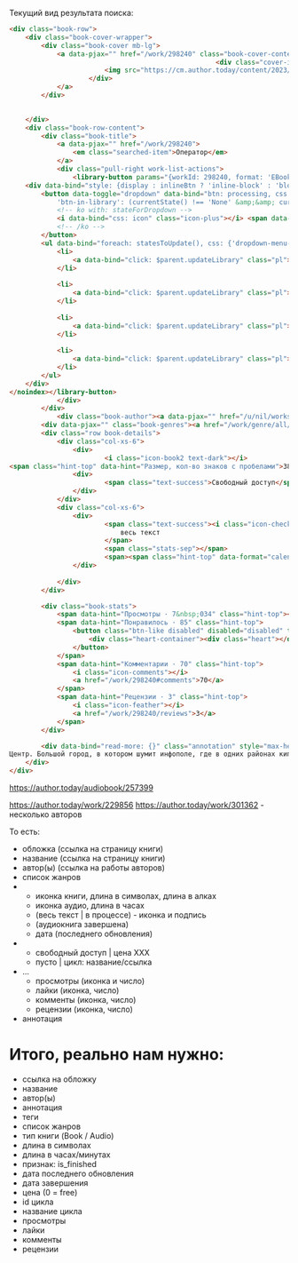 Текущий вид результата поиска:
```html
<div class="book-row">
    <div class="book-cover-wrapper">
        <div class="book-cover mb-lg">
            <a data-pjax="" href="/work/298240" class="book-cover-content ">
                                                    <div class="cover-image fade-box ebook-cover-image">
                        <img src="https://cm.author.today/content/2023/09/29/91f722cb414b4639bac1b71f987802ba.jpg?width=153&amp;height=200&amp;rmode=max" alt="Обложка произведения <em class='searched-item'>Оператор</em>">
                    </div>
            </a>
        </div>

        
    </div>
    <div class="book-row-content">
        <div class="book-title">
            <a data-pjax="" href="/work/298240">
                <em class="searched-item">Оператор</em>
            </a>
            <div class="pull-right work-list-actions">
                <library-button params="{workId: 298240, format: 'EBook', state: 'None', onlyIcon: true, leftMenu: true}"><noindex>
    <div data-bind="style: {display : inlineBtn ? 'inline-block' : 'block'}" class="dropdown" style="display: block;">
        <button data-toggle="dropdown" data-bind="btn: processing, css: {'btn-with-icon': inlineBtn, 'btn-block': !inlineBtn,
            'btn-in-library': (currentState() !== 'None' &amp;&amp; currentState() !== 'Disliked'), 'btn-library-dislike': (currentState() === 'Disliked'), 'text-truncate': !onlyIcon}" class="btn btn-default btn-block">
            <!-- ko with: stateForDropdown -->
            <i data-bind="css: icon" class="icon-plus"></i> <span data-bind="text: $parent.onlyIcon? '' : title"></span>
            <!-- /ko -->
        </button>
        <ul data-bind="foreach: statesToUpdate(), css: {'dropdown-menu-right': leftMenu}" class="dropdown-menu dropdown-menu-links dropdown-menu-right" aria-labelledby="Изменить статус книги в библиотеке">
            <li>
                <a data-bind="click: $parent.updateLibrary" class="pl"><i data-bind="css: icon" class="mr-sm icon-2-library-reading"></i> <span data-bind="text: title">Читаю</span></a>
            </li>
        
            <li>
                <a data-bind="click: $parent.updateLibrary" class="pl"><i data-bind="css: icon" class="mr-sm icon-2-clock"></i> <span data-bind="text: title">Отложено на потом</span></a>
            </li>
        
            <li>
                <a data-bind="click: $parent.updateLibrary" class="pl"><i data-bind="css: icon" class="mr-sm icon-2-library-finished"></i> <span data-bind="text: title">Прочитано</span></a>
            </li>
        
            <li>
                <a data-bind="click: $parent.updateLibrary" class="pl"><i data-bind="css: icon" class="mr-sm icon-eye-slash"></i> <span data-bind="text: title">Не интересно</span></a>
            </li>
        </ul>
    </div>
</noindex></library-button>
            </div>
        </div>
            <div class="book-author"><a data-pjax="" href="/u/nil/works">Виктор Волков</a></div>
        <div data-pjax="" class="book-genres"><a href="/work/genre/all/any/novel">Роман</a> / <a href="/work/genre/sci-fi">Фантастика</a>, <a href="/work/genre/sf-action">Боевая фантастика</a>, <a href="/work/genre/cyberpunk">Киберпанк</a></div>
        <div class="row book-details">
            <div class="col-xs-6">
                <div>
                        <i class="icon-book2 text-dark"></i>
<span class="hint-top" data-hint="Размер, кол-во знаков с пробелами">385&nbsp;615 зн.</span>, 9,64 <abbr class="hint-top" data-hint="Авторский лист - 40 000 печатных знаков">а.л.</abbr>                </div>
                <div>
                        <span class="text-success">Свободный доступ</span>
                </div>
            </div>
            <div class="col-xs-6">
                <div>
                        <span class="text-success"><i class="icon-check-bold book-status-icon text-success text-bold"></i>
                            весь текст
                        </span>
                        <span class="stats-sep"></span>
                        <span><span class="hint-top" data-format="calendar" data-hint="Завершено 19 октября 2023 в 12:40:21" data-time="2023-10-19T09:40:21.8600000Z">19 октября 2023</span></span>
                </div>
                
            </div>
        </div>

        <div class="book-stats">
            <span data-hint="Просмотры · 7&nbsp;034" class="hint-top"><i class="icon-eye"></i> 7&nbsp;034</span>
            <span data-hint="Понравилось · 85" class="hint-top">
                <button class="btn-like disabled" disabled="disabled" type="button">
                    <div class="heart-container"><div class="heart"></div></div><span class="like-count">85</span> 
                </button>
            </span>
            <span data-hint="Комментарии · 70" class="hint-top">
                <i class="icon-comments"></i>
                <a href="/work/298240#comments">70</a>
            </span>
            <span data-hint="Рецензии · 3" class="hint-top">
                <i class="icon-feather"></i>
                <a href="/work/298240/reviews">3</a>
            </span>
        </div>

        <div data-bind="read-more: {}" class="annotation" style="max-height: none;">
Центр. Большой город, в котором шумит инфополе, где в одних районах кипит жизнь, в других царит запустение или же вообще нет людей, и лишь работают автоматические фабрики. На междугороднем беспилотном такси прибывает новый сотрудник полиции Восточного Округа. Участвовать в расследованиях, и повседневной жизни.        </div>
    </div>
</div>
```

https://author.today/audiobook/257399

https://author.today/work/229856
https://author.today/work/301362 - несколько авторов

То есть:

- обложка (ссылка на страницу книги)
- название (ссылка на страницу книги)
- автор(ы) (ссылка на работы авторов)
- список жанров
- 
  - иконка книги, длина в символах, длина в алках
  - иконка аудио, длина в часах 
  - (весь текст | в процессе) - иконка и подпись
  - (аудиокнига завершена)
  - дата (последнего обновления)
- 
  - свободный доступ | цена XXX
  - пусто | цикл: название/ссылка
- ...
  - просмотры (иконка и число)
  - лайки (иконка, число)
  - комменты (иконка, число)
  - рецензии (иконка, число)
- аннотация

# Итого, реально нам нужно:

- ссылка на обложку
- название
- автор(ы)
- аннотация
- теги
- список жанров
- тип книги (Book / Audio)
- длина в символах
- длина в часах/минутах
- признак: is_finished
- дата последнего обновления
- дата завершения
- цена (0 = free)
- id цикла
- название цикла
- просмотры
- лайки
- комменты
- рецензии




